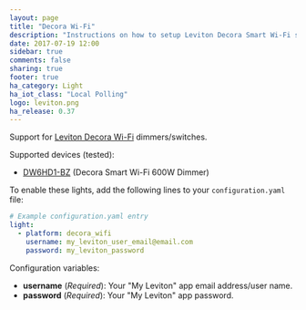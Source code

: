 ```yaml
---
layout: page
title: "Decora Wi-Fi"
description: "Instructions on how to setup Leviton Decora Smart Wi-Fi switches/dimmers within Home Assistant."
date: 2017-07-19 12:00
sidebar: true
comments: false
sharing: true
footer: true
ha_category: Light
ha_iot_class: "Local Polling"
logo: leviton.png
ha_release: 0.37
---
```


Support for [Leviton Decora Wi-Fi](http://www.leviton.com/en/products/lighting-controls/decora-smart-with-wifi) dimmers/switches.

Supported devices (tested):

- [DW6HD1-BZ](https://www.leviton.com/en/products/dw6hd) (Decora Smart Wi-Fi 600W Dimmer)

To enable these lights, add the following lines to your `configuration.yaml` file:

```yaml
# Example configuration.yaml entry
light:
  - platform: decora_wifi
    username: my_leviton_user_email@email.com
    password: my_leviton_password
```

Configuration variables:

- **username** (*Required*): Your "My Leviton" app email address/user name.
- **password** (*Required*): Your "My Leviton" app password.


